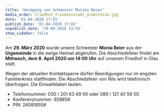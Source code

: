 ```yaml
---
title: 'Heimgang von Schwester Monika Beier'
media_order: friedhof_friedensstadt_grabsteine.jpg
date: '01-04-2020 17:01'
publish_date: '01-04-2020 17:01'
unpublish_date: '29-04-2020 23:59'
show_sidebar: false
---
```


Am **29. März 2020** wurde unsere Schwester **Monia Beier** aus der **Urgemeinde** in die ewige Heimat abgerufen. Die Abschiedsfeier findet am **Mittwoch, dem 8. April 2020 um 14:00 Uhr** auf unserem Friedhof in Glau statt.

Wegen der aktuellen Kontaktsperre dürfen Beerdigungen nur im engsten Familienkreis stattfinden. Die Abschiedsfeier von Nils wird telefonisch übertragen. Die Einwahldaten lauten:
* Telefonnummer: 030 / 201 63 49 00 oder 089 / 121 40 59 00
* Konferenznummer: 92885#
* PIN: 24081855#